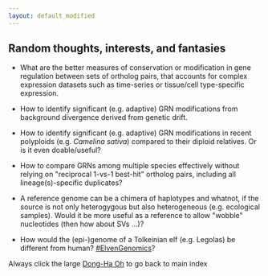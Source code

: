 ```yaml
---
layout: default_modified
---
```


## Random thoughts, interests, and fantasies

- What are the better measures of conservation or modification in gene regulation between sets of ortholog pairs, that accounts for complex expression datasets such as time-series or tissue/cell type-specific expression.

- How to identify significant (e.g. adaptive) GRN modifications from background divergence derived from genetic drift.

- How to identify significant (e.g. adaptive) GRN modifications in recent polyploids (e.g. _Camelina sativa_) compared to their diploid relatives. Or is it even doable/useful?

- How to compare GRNs among multiple species effectively without relying on "reciprocal 1-vs-1 best-hit" ortholog pairs, including all lineage(s)-specific duplicates?

- A reference genome can be a chimera of haplotypes and whatnot, if the source is not only heterogygous but also heterogeneous (e.g. ecological samples). Would it be more useful as a reference to allow "wobble" nucleotides (then how about SVs ...)?

- How would the (epi-)genome of a Tolkeinian elf (e.g. Legolas) be different from human? [#ElvenGenomics](https://twitter.com/inspirace/status/1467178107018915846?s=20)?

Always click the large [Dong-Ha Oh](index.md) to go back to main index